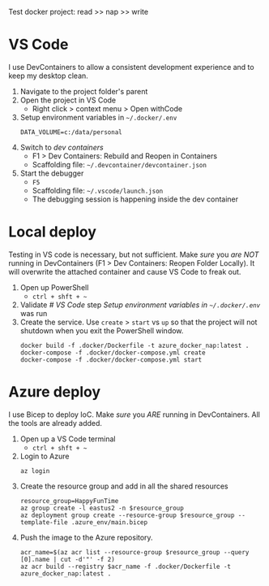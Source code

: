 Test docker project: read >> nap >> write

# VS Code

I use DevContainers to allow a consistent development experience and to keep my desktop clean.

1. Navigate to the project folder's parent
2. Open the project in VS Code
   * Right click > context menu > Open withCode
3. Setup environment variables in `~/.docker/.env`
   ```
   DATA_VOLUME=c:/data/personal
   ```
4. Switch to _dev containers_
   * F1 > Dev Containers: Rebuild and Reopen in Containers
   * Scaffolding file: `~/.devcontainer/devcontainer.json`
5. Start the debugger
   * `F5`
   * Scaffolding file: `~/.vscode/launch.json`
   * The debugging session is happening inside the dev container

# Local deploy

Testing in VS code is necessary, but not sufficient.
Make _sure_ you _are NOT_ running in DevContainers (F1 > Dev Containers: Reopen Folder Locally).
It will overwrite the attached container and cause VS Code to freak out.

1. Open up PowerShell
   * `ctrl + shft + ~`
2. Validate _# VS Code_ step _Setup environment variables in `~/.docker/.env`_ was run
3. Create the service.
   Use `create` > `start` vs `up` so that the project will not shutdown when you exit the PowerShell window.
   ```{ps1}
   docker build -f .docker/Dockerfile -t azure_docker_nap:latest .
   docker-compose -f .docker/docker-compose.yml create
   docker-compose -f .docker/docker-compose.yml start
   ```

# Azure deploy

I use Bicep to deploy IoC.
Make _sure_ you _ARE_ running in DevContainers.
All the tools are already added.

1. Open up a VS Code terminal
   * `ctrl + shft + ~`
2. Login to Azure
   ```{bash}
   az login
   ```
3. Create the resource group and add in all the shared resources
   ```{bash}
   resource_group=HappyFunTime
   az group create -l eastus2 -n $resource_group
   az deployment group create --resource-group $resource_group --template-file .azure_env/main.bicep
   ```
4. Push the image to the Azure repository.
   ```{bash}
   acr_name=$(az acr list --resource-group $resource_group --query [0].name | cut -d'"' -f 2)
   az acr build --registry $acr_name -f .docker/Dockerfile -t azure_docker_nap:latest .
   ```